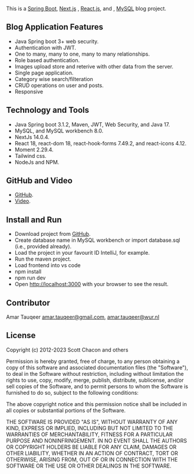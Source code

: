 This is a  [Spring Boot](https://spring.io/projects/spring-boot/), [Next.js](https://nextjs.org/) , [React.js](https://nextjs.org/), and , [MySQL](https://nextjs.org/)  blog project.

## Blog Application Features

- Java Spring boot 3+ web security.
- Authentication with JWT.
- One to many, many to one, many to many relationships.
- Role based authentication.
- Images upload store and reterive with other data from the server.
- Single page application.
- Category wise search/filteration
- CRUD operations on user and posts.
- Responsive

## Technology and Tools

- Java Spring boot 3.1.2, Maven, JWT, Web Security, and Java 17.
- MySQL, and MySQL workbench 8.0.
- NextJs 14.0.4.
- React 18, react-dom 18, react-hook-forms 7.49.2, and react-icons 4.12.
- Moment 2.29.4.
- Tailwind css.
- NodeJs and NPM.

## GitHub and Video

- [GitHub](https://github.com/AmarTauqeer/spring-next-mysql-blog).
- [Video](https://www.youtube.com/watch?v=fi4BAo5-g28&ab_channel=AmarTauqeer).

## Install and Run

- Download project from [GitHub](https://github.com/AmarTauqeer/spring-next-mysql-blog).
- Create database name in MySQL workbench or import database.sql (i.e., provided already).
- Load the project in your favourit ID IntelliJ, for example.
- Run the maven project.
- Load frontend into vs code
- npm install
- npm run dev 
- Open [http://localhost:3000](http://localhost:3000) with your browser to see the result.

## Contributor

Amar Tauqeer amar.tauqeer@gmail.com, amar.tauqeer@wur.nl

## License

Copyright (c) 2012-2023 Scott Chacon and others

Permission is hereby granted, free of charge, to any person obtaining
a copy of this software and associated documentation files (the
"Software"), to deal in the Software without restriction, including
without limitation the rights to use, copy, modify, merge, publish,
distribute, sublicense, and/or sell copies of the Software, and to
permit persons to whom the Software is furnished to do so, subject to
the following conditions:

The above copyright notice and this permission notice shall be
included in all copies or substantial portions of the Software.

THE SOFTWARE IS PROVIDED "AS IS", WITHOUT WARRANTY OF ANY KIND,
EXPRESS OR IMPLIED, INCLUDING BUT NOT LIMITED TO THE WARRANTIES OF
MERCHANTABILITY, FITNESS FOR A PARTICULAR PURPOSE AND
NONINFRINGEMENT. IN NO EVENT SHALL THE AUTHORS OR COPYRIGHT HOLDERS BE
LIABLE FOR ANY CLAIM, DAMAGES OR OTHER LIABILITY, WHETHER IN AN ACTION
OF CONTRACT, TORT OR OTHERWISE, ARISING FROM, OUT OF OR IN CONNECTION
WITH THE SOFTWARE OR THE USE OR OTHER DEALINGS IN THE SOFTWARE.
